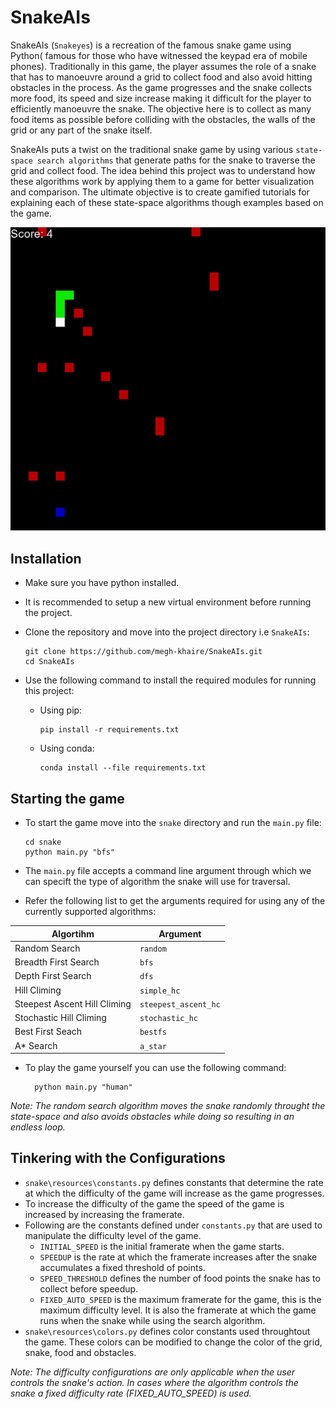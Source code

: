 # SnakeAIs

SnakeAIs (`Snakeyes`) is a recreation of the famous snake game using Python( famous for those who have witnessed the keypad era of mobile phones).
Traditionally in this game, the player assumes the role of a snake that has to manoeuvre around a grid to collect food and also avoid hitting obstacles in the process.
As the game progresses and the snake collects more food, its speed and size increase making it difficult for the player to efficiently manoeuvre the snake.
The objective here is to collect as many food items as possible before colliding with the obstacles, the walls of the grid or any part of the snake itself.

SnakeAIs puts a twist on the traditional snake game by using various `state-space search algorithms` that generate paths for the snake to traverse the grid and collect food.
The idea behind this project was to understand how these algorithms work by applying them to a game for better visualization and comparison.
The ultimate objective is to create gamified tutorials for explaining each of these state-space algorithms though examples based on the game.

![Game Demo](https://github.com/megh-khaire/SnakeAIs/blob/main/images/demo.gif)

## Installation

- Make sure you have python installed.
- It is recommended to setup a new virtual environment before running the    project.
- Clone the repository and move into the project directory i.e `SnakeAIs`:

      git clone https://github.com/megh-khaire/SnakeAIs.git
      cd SnakeAIs


- Use the following command to install the required modules for running this project:
    - Using pip:

          pip install -r requirements.txt
    - Using conda:

          conda install --file requirements.txt


## Starting the game

- To start the game move into the `snake` directory and run the `main.py` file:

      cd snake
      python main.py "bfs"
- The `main.py` file accepts a command line argument through which we can specift the type of algorithm the snake will use for traversal.
- Refer the following list to get the arguments required for using any of the currently supported algorithms:

<center>

| Algortihm | Argument |
| --------------- | --------------- |
| Random Search | `random` |
| Breadth First Search | `bfs` |
| Depth First Search | `dfs` |
| Hill Climing | `simple_hc` |
| Steepest Ascent Hill Climing | `steepest_ascent_hc` |
| Stochastic Hill Climing | `stochastic_hc` |
| Best First Seach | `bestfs` |
| A* Search | `a_star` |

</center>

- To play the game yourself you can use the following command:

        python main.py "human"

_Note: The random search algorithm moves the snake randomly throught the state-space and also avoids obstacles while doing so resulting in an endless loop._

## Tinkering with the Configurations

- `snake\resources\constants.py` defines constants that determine the rate at which the difficulty of the game will increase as the game progresses.
- To increase the difficulty of the game the speed of the game is increased by increasing the framerate.
- Following are the constants defined under `constants.py` that are used to manipulate the difficulty level of the game.
  - `INITIAL_SPEED` is the initial framerate when the game starts.
  - `SPEEDUP` is the rate at which the framerate increases after the snake accumulates a fixed threshold of points.
  - `SPEED_THRESHOLD` defines the number of food points the snake has to collect before speedup.
  - `FIXED_AUTO_SPEED` is the maximum framerate for the game, this is the maximum difficulty level.
  It is also the framerate at which the game runs when the snake while using the search algorithm.
- `snake\resources\colors.py` defines color constants used throughtout the game. These colors can be modified to change the color of the grid, snake, food and obstacles.

_Note: The difficulty configurations are only applicable when the user controls the snake's action. In cases where the algorithm controls the snake a fixed difficulty rate (FIXED_AUTO_SPEED) is used._
